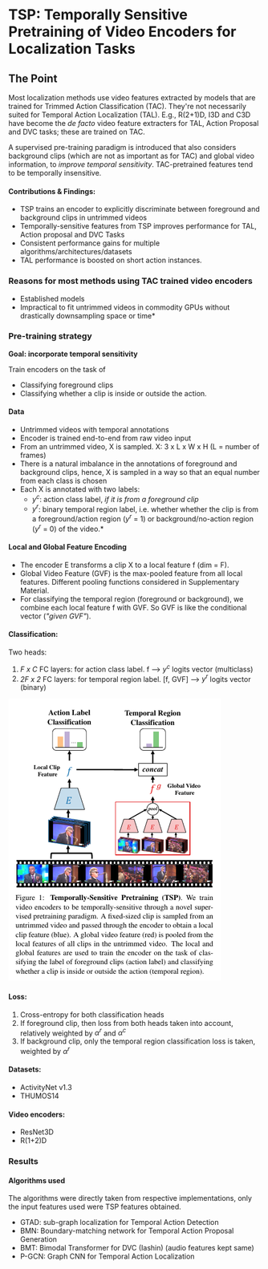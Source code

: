 # TSP: Temporally Sensitive Pretraining of Video Encoders for Localization Tasks
## The Point
Most localization methods use video features extracted by models that are trained for Trimmed Action Classification (TAC). They're not necessarily suited for Temporal Action Localization (TAL). E.g., R(2+1)D, I3D and C3D have become the *de facto* video feature extracters for TAL, Action Proposal and DVC tasks; these are trained on TAC.

A supervised pre-training paradigm is introduced that also considers background clips (which are not as important as for TAC) and global video information, to *improve temporal sensitivity*. TAC-pretrained features tend to be temporally insensitive.

#### Contributions & Findings:
* TSP trains an encoder to explicitly discriminate between foreground and background clips in untrimmed videos
* Temporally-sensitive features from TSP improves performance for TAL, Action proposal and DVC Tasks
* Consistent performance gains for multiple algorithms/architectures/datasets
* TAL performance is boosted on short action instances.  

### Reasons for most methods using TAC trained video encoders
* Established models
* Impractical to fit untrimmed videos in commodity GPUs without drastically downsampling space or time*

### Pre-training strategy
**Goal: incorporate temporal sensitivity**

Train encoders on the task of
* Classifying foreground clips
* Classifying whether a clip is inside or outside the action.

#### Data
* Untrimmed videos with temporal annotations
* Encoder is trained end-to-end from raw video input
* From an untrimmed video, X is sampled. X: 3 x L x W x H (L = number of frames)
* There is a natural imbalance in the annotations of foreground and background clips, hence, X is sampled in a way so that an equal number from each class is chosen
* Each X is annotated with two labels: 
	* $y^c$: action class label, *if it is from a foreground clip*
	* $y^r$: binary temporal region label, i.e. whether whether the clip is from a foreground/action region ($y^r$ = 1) or background/no-action region ($y^r$ = 0) of the video.* 

####  Local and Global Feature Encoding
* The encoder E transforms a clip X to a local feature f (dim = F).
* Global Video Feature (GVF) is the max-pooled feature from all local features. Different pooling functions considered in Supplementary Material.
* For classifying the temporal region (foreground or background), we combine each local feature f with GVF. So GVF is like the conditional vector (*"given GVF"*).

#### Classification:
Two heads:
1. *F x C* FC layers: for action class label. f --> $y^c$ logits vector (multiclass)
2. *2F x 2* FC layers: for temporal region label. \[f, GVF\] --> $y^r$ logits vector (binary)

![](assets/Pasted%20image%2020210803233321.png)

#### Loss:
1. Cross-entropy for both classification heads
2. If foreground clip, then loss from both heads taken into account, relatively weighted by $\alpha^r$ and $\alpha^c$
3. If background clip, only the temporal region classification loss is taken, weighted by $\alpha^r$

#### Datasets:
* ActivityNet v1.3
* THUMOS14

#### Video encoders:
* ResNet3D
* R(1+2)D

### Results
#### Algorithms used
The algorithms were directly taken from respective implementations, only the input features used were TSP features obtained.
* GTAD: sub-graph localization for Temporal Action Detection
* BMN: Boundary-matching network for Temporal Action Proposal Generation
* BMT: Bimodal Transformer for DVC (Iashin) (audio features kept same)
* P-GCN: Graph CNN for Temporal Action Localization	
